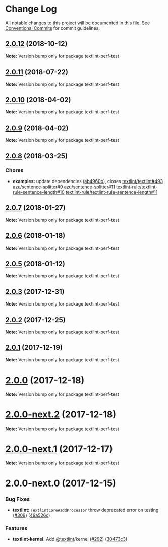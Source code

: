 # Change Log

All notable changes to this project will be documented in this file.
See [Conventional Commits](https://conventionalcommits.org) for commit guidelines.

<a name="2.0.12"></a>
## [2.0.12](https://github.com/textlint/textlint/compare/textlint-perf-test@2.0.11...textlint-perf-test@2.0.12) (2018-10-12)




**Note:** Version bump only for package textlint-perf-test

<a name="2.0.11"></a>
## [2.0.11](https://github.com/textlint/textlint/compare/textlint-perf-test@2.0.10...textlint-perf-test@2.0.11) (2018-07-22)




**Note:** Version bump only for package textlint-perf-test

<a name="2.0.10"></a>
## [2.0.10](https://github.com/textlint/textlint/compare/textlint-perf-test@2.0.9...textlint-perf-test@2.0.10) (2018-04-02)




**Note:** Version bump only for package textlint-perf-test

<a name="2.0.9"></a>
## [2.0.9](https://github.com/textlint/textlint/compare/textlint-perf-test@2.0.8...textlint-perf-test@2.0.9) (2018-04-02)




**Note:** Version bump only for package textlint-perf-test

<a name="2.0.8"></a>
## [2.0.8](https://github.com/textlint/textlint/compare/textlint-perf-test@2.0.7...textlint-perf-test@2.0.8) (2018-03-25)


### Chores

* **examples:** update dependencies ([ab4960b](https://github.com/textlint/textlint/commit/ab4960b)), closes [textlint/textlint#493](https://github.com/textlint/textlint/issues/493) [azu/sentence-splitter#9](https://github.com/azu/sentence-splitter/issues/9) [azu/sentence-splitter#11](https://github.com/azu/sentence-splitter/issues/11) [textlint-rule/textlint-rule-sentence-length#10](https://github.com/textlint-rule/textlint-rule-sentence-length/issues/10) [textlint-rule/textlint-rule-sentence-length#11](https://github.com/textlint-rule/textlint-rule-sentence-length/issues/11)




<a name="2.0.7"></a>
## [2.0.7](https://github.com/textlint/textlint/compare/textlint-perf-test@2.0.6...textlint-perf-test@2.0.7) (2018-01-27)




**Note:** Version bump only for package textlint-perf-test

<a name="2.0.6"></a>
## [2.0.6](https://github.com/textlint/textlint/compare/textlint-perf-test@2.0.5...textlint-perf-test@2.0.6) (2018-01-18)




**Note:** Version bump only for package textlint-perf-test

<a name="2.0.5"></a>
## [2.0.5](https://github.com/textlint/textlint/compare/textlint-perf-test@2.0.4...textlint-perf-test@2.0.5) (2018-01-12)




**Note:** Version bump only for package textlint-perf-test

<a name="2.0.3"></a>
## [2.0.3](https://github.com/textlint/textlint/compare/textlint-perf-test@2.0.2...textlint-perf-test@2.0.3) (2017-12-31)




**Note:** Version bump only for package textlint-perf-test

<a name="2.0.2"></a>
## [2.0.2](https://github.com/textlint/textlint/compare/textlint-perf-test@2.0.1...textlint-perf-test@2.0.2) (2017-12-25)




**Note:** Version bump only for package textlint-perf-test

<a name="2.0.1"></a>
## [2.0.1](https://github.com/textlint/textlint/compare/textlint-perf-test@2.0.0...textlint-perf-test@2.0.1) (2017-12-19)




**Note:** Version bump only for package textlint-perf-test

<a name="2.0.0"></a>
# [2.0.0](https://github.com/textlint/textlint/compare/textlint-perf-test@2.0.0-next.2...textlint-perf-test@2.0.0) (2017-12-18)




**Note:** Version bump only for package textlint-perf-test

<a name="2.0.0-next.2"></a>
# [2.0.0-next.2](https://github.com/textlint/textlint/compare/textlint-perf-test@2.0.0-next.1...textlint-perf-test@2.0.0-next.2) (2017-12-18)




**Note:** Version bump only for package textlint-perf-test

<a name="2.0.0-next.1"></a>
# [2.0.0-next.1](https://github.com/textlint/textlint/compare/textlint-perf-test@2.0.0-next.0...textlint-perf-test@2.0.0-next.1) (2017-12-17)




**Note:** Version bump only for package textlint-perf-test

<a name="2.0.0-next.0"></a>
# 2.0.0-next.0 (2017-12-15)


### Bug Fixes

* **textlint:** `TextlintCore#addProcessor` throw deprecated error on testing ([#309](https://github.com/textlint/textlint/issues/309)) ([49a526c](https://github.com/textlint/textlint/commit/49a526c))


### Features

* **textlint-kernel:** Add [@textlint](https://github.com/textlint)/kernel ([#292](https://github.com/textlint/textlint/issues/292)) ([30473c3](https://github.com/textlint/textlint/commit/30473c3))

